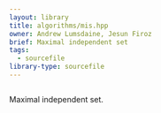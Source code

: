 ```yaml
---
layout: library
title: algorithms/mis.hpp
owner: Andrew Lumsdaine, Jesun Firoz
brief: Maximal independent set
tags:
  - sourcefile
library-type: sourcefile
---
```


```{index}  algorithms/mis.hpp
```
Maximal independent set.
